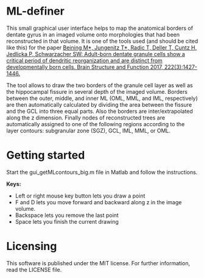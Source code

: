 # ML-definer

This small graphical user interface helps to map the anatomical borders of dentate gyrus in an imaged volume onto morphologies that had been reconstructed in that volume.
It is one of the tools used (and should be cited like this) for the paper [Beining M*, Jungenitz T*, Radic T, Deller T, Cuntz H, Jedlicka P, Schwarzacher SW: Adult-born dentate granule cells show a critical period of dendritic reorganization and are distinct from developmentally born cells. Brain Structure and Function 2017, 222(3):1427-1446.](https://link.springer.com/article/10.1007/s00429-016-1285-y)

The tool allows to draw the two borders of the granule cell layer as well as the hippocampal fissure in several depth of the imaged volume. Borders between the outer, middle, and inner ML (OML, MML, and IML, respectively) 
are then automatically calculated by dividing the area between the fissure and the GCL into three equal parts. Also the borders are inter/extrapolated along the z dimension.
Finally nodes of reconstructed trees are automatically assigned to one of the following regions according to the layer contours: subgranular zone (SGZ), GCL, IML, MML, or OML.

# Getting started
Start the gui_getMLcontours_big.m file in Matlab and follow the instructions.

**Keys:**
- Left or right mouse key button lets you draw a point
- F and D lets you move forward and backward along z in the image volume.
- Backspace lets you remove the last point
- Space lets you finish the current drawing

# Licensing
This software is published under the MIT license. For further information, read the LICENSE file.
